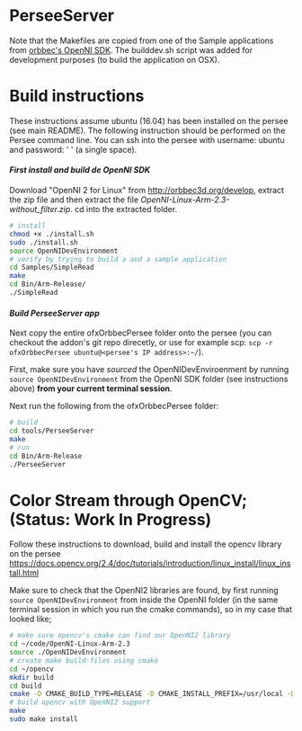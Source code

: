 # PerseeServer
Note that the Makefiles are copied from one of the Sample applications from [orbbec's OpenNI SDK](https://github.com/orbbec/OpenNI2). The builddev.sh script was added for development purposes (to build the application on OSX).

# Build instructions

These instructions assume ubuntu (16.04) has been installed on the persee (see main README). The following instruction should be performed on the Persee command line. You can ssh into the persee with username: ubuntu and password: ' ' (a single space).

#### _First install and build de OpenNI SDK_
Download "OpenNI 2 for Linux" from http://orbbec3d.org/develop, extract the zip file and then extract the file *OpenNI-Linux-Arm-2.3-without_filter.zip*. cd into the extracted folder.

```bash
# install
chmod +x ./install.sh
sudo ./install.sh
source OpenNIDevEnvironment
# verify by trying to build a and a sample application
cd Samples/SimpleRead
make
cd Bin/Arm-Release/
./SimpleRead
```

#### _Build PerseeServer app_
Next copy the entire ofxOrbbecPersee folder onto the persee (you can checkout the addon's git repo direcetly, or use for example scp: ```scp -r ofxOrbbecPersee ubuntu@<persee's IP address>:~/```).

First, make sure you have _sourced_ the OpenNIDevEnviroenment by running ```source OpenNIDevEnvironment``` from the OpenNI SDK folder (see instructions above) **from your current terminal session**.

Next run the following from the ofxOrbbecPersee folder:
```bash
# build
cd tools/PerseeServer
make
# run
cd Bin/Arm-Release
./PerseeServer
```


# Color Stream through OpenCV; (Status: Work In Progress)

Follow these instructions to download, build and install the opencv library on the persee
https://docs.opencv.org/2.4/doc/tutorials/introduction/linux_install/linux_install.html

Make sure to check that the OpenNI2 libraries are found, by first running ```source OpenNIDevEnvironment``` from inside the
OpenNI folder (in the same terminal session in which you run the cmake commands), so in my case that looked like;
```bash
# make sure opencv's cmake can find our OpenNI2 library
cd ~/code/OpenNI-Linux-Arm-2.3
source ./OpenNIDevEnvironment
# create make build-files using cmake
cd ~/opencv
mkdir build
cd build
cmake -D CMAKE_BUILD_TYPE=RELEASE -D CMAKE_INSTALL_PREFIX=/usr/local -D WITH_OPENNI2=ON -D ..
# build opencv with OpenNI2 support
make
sudo make install
```
